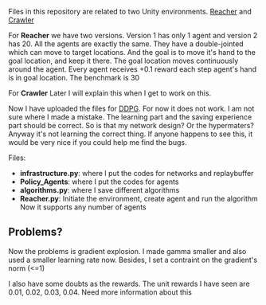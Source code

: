 Files in this repository are related to two Unity environments. [Reacher](https://github.com/Unity-Technologies/ml-agents/blob/master/docs/Learning-Environment-Examples.md#reacher) and [Crawler](https://github.com/Unity-Technologies/ml-agents/blob/master/docs/Learning-Environment-Examples.md#crawler)

For **Reacher** we have two versions. Version 1 has only 1 agent and version 2 has 20. All the agents are exactly the same. They have a double-jointed which can move to target locations. And the goal is to move it's hand to the goal location, and keep it there. The goal location moves continuously around the agent. Every agent receives +0.1 reward each step agent's hand is in goal location. The benchmark is 30

For **Crawler** 
Later I will explain this when I get to work on this.

Now I have uploaded the files for [DDPG](https://arxiv.org/abs/1509.02971). For now it does not work. I am not sure where I made a mistake. The learning part and the saving experience part should be correct. So is that my network design? Or the hypermaters? Anyway it's not learning the correct thing. If anyone happens to see this, it would be very nice if you could help me find the bugs.

Files:
  * **infrastructure.py**: where I put the codes for networks and replaybuffer
  * **Policy_Agents**: where I put the codes for agents
  * **algorithms.py**: where I save different algorithms
  * **Reacher.py**: Initiate the environment, create agent and run the algorithm
Now it supports any number of agents
  
## Problems?
Now the problems is gradient explosion. I made gamma smaller and also used a smaller learning rate now. Besides, I set a contraint on the gradient's norm (<=1)

I also have some doubts as the rewards. The unit rewards I have seen are 0.01, 0.02, 0.03, 0.04. Need more information about this
